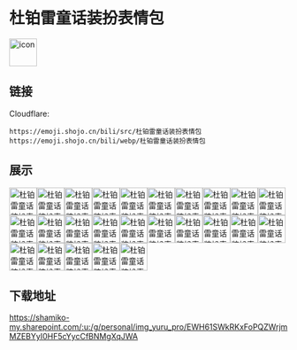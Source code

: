 # 杜铂雷童话装扮表情包
<img src="https://emoji.shojo.cn/bili/src/杜铂雷童话装扮表情包/icon.png" width="50" height="50" alt="icon">

## 链接
Cloudflare:
```
https://emoji.shojo.cn/bili/src/杜铂雷童话装扮表情包
https://emoji.shojo.cn/bili/webp/杜铂雷童话装扮表情包
```
## 展示
<img src="https://emoji.shojo.cn/bili/src/杜铂雷童话装扮表情包/杜铂雷童话装扮表情包-开心.png" width="50" height="50" alt="杜铂雷童话装扮表情包-开心"><img src="https://emoji.shojo.cn/bili/src/杜铂雷童话装扮表情包/杜铂雷童话装扮表情包-星星眼.png" width="50" height="50" alt="杜铂雷童话装扮表情包-星星眼"><img src="https://emoji.shojo.cn/bili/src/杜铂雷童话装扮表情包/杜铂雷童话装扮表情包-叹息.png" width="50" height="50" alt="杜铂雷童话装扮表情包-叹息"><img src="https://emoji.shojo.cn/bili/src/杜铂雷童话装扮表情包/杜铂雷童话装扮表情包-晚安.png" width="50" height="50" alt="杜铂雷童话装扮表情包-晚安"><img src="https://emoji.shojo.cn/bili/src/杜铂雷童话装扮表情包/杜铂雷童话装扮表情包-打call.png" width="50" height="50" alt="杜铂雷童话装扮表情包-打call"><img src="https://emoji.shojo.cn/bili/src/杜铂雷童话装扮表情包/杜铂雷童话装扮表情包-偷看.png" width="50" height="50" alt="杜铂雷童话装扮表情包-偷看"><img src="https://emoji.shojo.cn/bili/src/杜铂雷童话装扮表情包/杜铂雷童话装扮表情包-早安.png" width="50" height="50" alt="杜铂雷童话装扮表情包-早安"><img src="https://emoji.shojo.cn/bili/src/杜铂雷童话装扮表情包/杜铂雷童话装扮表情包-微笑.png" width="50" height="50" alt="杜铂雷童话装扮表情包-微笑"><img src="https://emoji.shojo.cn/bili/src/杜铂雷童话装扮表情包/杜铂雷童话装扮表情包-点赞.png" width="50" height="50" alt="杜铂雷童话装扮表情包-点赞"><img src="https://emoji.shojo.cn/bili/src/杜铂雷童话装扮表情包/杜铂雷童话装扮表情包-难过.png" width="50" height="50" alt="杜铂雷童话装扮表情包-难过"><img src="https://emoji.shojo.cn/bili/src/杜铂雷童话装扮表情包/杜铂雷童话装扮表情包-干杯.png" width="50" height="50" alt="杜铂雷童话装扮表情包-干杯"><img src="https://emoji.shojo.cn/bili/src/杜铂雷童话装扮表情包/杜铂雷童话装扮表情包-打咩！.png" width="50" height="50" alt="杜铂雷童话装扮表情包-打咩！"><img src="https://emoji.shojo.cn/bili/src/杜铂雷童话装扮表情包/杜铂雷童话装扮表情包-生气.png" width="50" height="50" alt="杜铂雷童话装扮表情包-生气"><img src="https://emoji.shojo.cn/bili/src/杜铂雷童话装扮表情包/杜铂雷童话装扮表情包-小丑.png" width="50" height="50" alt="杜铂雷童话装扮表情包-小丑"><img src="https://emoji.shojo.cn/bili/src/杜铂雷童话装扮表情包/杜铂雷童话装扮表情包-难绷.png" width="50" height="50" alt="杜铂雷童话装扮表情包-难绷"><img src="https://emoji.shojo.cn/bili/src/杜铂雷童话装扮表情包/杜铂雷童话装扮表情包-坏笑.png" width="50" height="50" alt="杜铂雷童话装扮表情包-坏笑"><img src="https://emoji.shojo.cn/bili/src/杜铂雷童话装扮表情包/杜铂雷童话装扮表情包-遁入空门.png" width="50" height="50" alt="杜铂雷童话装扮表情包-遁入空门"><img src="https://emoji.shojo.cn/bili/src/杜铂雷童话装扮表情包/杜铂雷童话装扮表情包-社畜搬砖.png" width="50" height="50" alt="杜铂雷童话装扮表情包-社畜搬砖"><img src="https://emoji.shojo.cn/bili/src/杜铂雷童话装扮表情包/杜铂雷童话装扮表情包-干饭要紧.png" width="50" height="50" alt="杜铂雷童话装扮表情包-干饭要紧"><img src="https://emoji.shojo.cn/bili/src/杜铂雷童话装扮表情包/杜铂雷童话装扮表情包-TSKR.png" width="50" height="50" alt="杜铂雷童话装扮表情包-TSKR"><img src="https://emoji.shojo.cn/bili/src/杜铂雷童话装扮表情包/杜铂雷童话装扮表情包-Loading.png" width="50" height="50" alt="杜铂雷童话装扮表情包-Loading"><img src="https://emoji.shojo.cn/bili/src/杜铂雷童话装扮表情包/杜铂雷童话装扮表情包-哭哭.png" width="50" height="50" alt="杜铂雷童话装扮表情包-哭哭"><img src="https://emoji.shojo.cn/bili/src/杜铂雷童话装扮表情包/杜铂雷童话装扮表情包-牛哇！.png" width="50" height="50" alt="杜铂雷童话装扮表情包-牛哇！"><img src="https://emoji.shojo.cn/bili/src/杜铂雷童话装扮表情包/杜铂雷童话装扮表情包-呵呵.png" width="50" height="50" alt="杜铂雷童话装扮表情包-呵呵"><img src="https://emoji.shojo.cn/bili/src/杜铂雷童话装扮表情包/杜铂雷童话装扮表情包-怨念.png" width="50" height="50" alt="杜铂雷童话装扮表情包-怨念">

## 下载地址

https://shamiko-my.sharepoint.com/:u:/g/personal/img_yuru_pro/EWH61SWkRKxFoPQZWrjmMZEBYyI0HF5cYycCfBNMgXqJWA